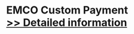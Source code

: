 # EMCO Custom Payment<br />[>> Detailed information](https://secure.shareit.com/shareit/product.html?productid=154912&affiliateid=200057808)